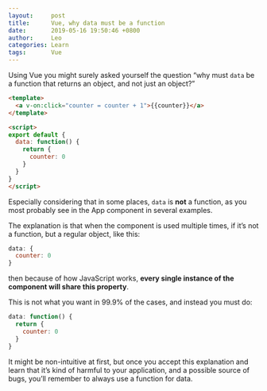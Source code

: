 ```yaml
---
layout:     post
title:      Vue, why data must be a function
date:       2019-05-16 19:50:46 +0800
author:     Leo
categories: Learn
tags:       Vue
---
```


Using Vue you might surely asked yourself the question “why must  `data`  be a function that returns an object, and not just an object?”

```html
<template>
  <a v-on:click="counter = counter + 1">{{counter}}</a>
</template>

<script>
export default {
  data: function() {
    return {
      counter: 0
    }
  }
}
</script>

```

Especially considering that in some places,  `data`  is  **not**  a function, as you most probably see in the App component in several examples.

The explanation is that when the component is used multiple times, if it’s not a function, but a regular object, like this:

```js
data: {
  counter: 0
}

```

then because of how JavaScript works,  **every single instance of the component will share this property**.

This is not what you want in 99.9% of the cases, and instead you must do:

```js
data: function() {
  return {
    counter: 0
  }
}

```

It might be non-intuitive at first, but once you accept this explanation and learn that it’s kind of harmful to your application, and a possible source of bugs, you’ll remember to always use a function for data.
